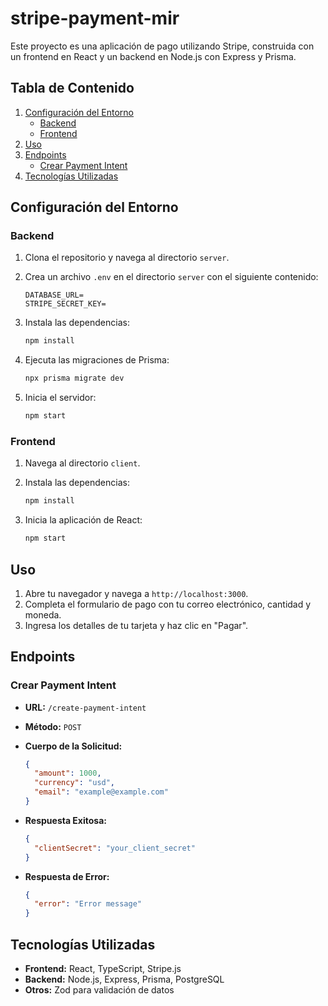 # stripe-payment-mir

Este proyecto es una aplicación de pago utilizando Stripe, construida con un frontend en React y un backend en Node.js con Express y Prisma.

## Tabla de Contenido
1. [Configuración del Entorno](#configuración-del-entorno)
   - [Backend](#backend)
   - [Frontend](#frontend)
2. [Uso](#uso)
3. [Endpoints](#endpoints)
   - [Crear Payment Intent](#crear-payment-intent)
4. [Tecnologías Utilizadas](#tecnologías-utilizadas)

## Configuración del Entorno

### Backend

1. Clona el repositorio y navega al directorio `server`.
2. Crea un archivo `.env` en el directorio `server` con el siguiente contenido:

    ```env
    DATABASE_URL=
    STRIPE_SECRET_KEY=
    ```

3. Instala las dependencias:

    ```sh
    npm install
    ```

4. Ejecuta las migraciones de Prisma:

    ```sh
    npx prisma migrate dev
    ```

5. Inicia el servidor:

    ```sh
    npm start
    ```

### Frontend

1. Navega al directorio `client`.
2. Instala las dependencias:

    ```sh
    npm install
    ```

3. Inicia la aplicación de React:

    ```sh
    npm start
    ```

## Uso

1. Abre tu navegador y navega a `http://localhost:3000`.
2. Completa el formulario de pago con tu correo electrónico, cantidad y moneda.
3. Ingresa los detalles de tu tarjeta y haz clic en "Pagar".

## Endpoints

### Crear Payment Intent

- **URL:** `/create-payment-intent`
- **Método:** `POST`
- **Cuerpo de la Solicitud:**

    ```json
    {
      "amount": 1000,
      "currency": "usd",
      "email": "example@example.com"
    }
    ```

- **Respuesta Exitosa:**

    ```json
    {
      "clientSecret": "your_client_secret"
    }
    ```

- **Respuesta de Error:**

    ```json
    {
      "error": "Error message"
    }
    ```

## Tecnologías Utilizadas

- **Frontend:** React, TypeScript, Stripe.js
- **Backend:** Node.js, Express, Prisma, PostgreSQL
- **Otros:** Zod para validación de datos
